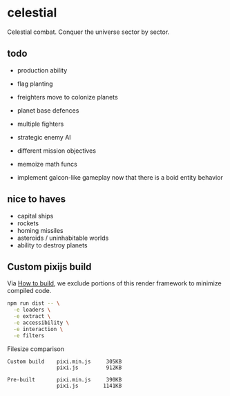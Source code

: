 # celestial

Celestial combat. Conquer the universe sector by sector.

## todo

- production ability
- flag planting
- freighters move to colonize planets
- planet base defences

- multiple fighters
- strategic enemy AI
- different mission objectives
- memoize math funcs
- implement galcon-like gameplay now that there is a boid entity behavior

## nice to haves

- capital ships
- rockets
- homing missiles
- asteroids / uninhabitable worlds
- ability to destroy planets

## Custom pixijs build

Via [How to build](https://github.com/pixijs/pixi.js#how-to-build), we exclude
portions of this render framework to minimize compiled code.

```bash
npm run dist -- \
  -e loaders \
  -e extract \
  -e accessibility \
  -e interaction \
  -e filters
```

Filesize comparison

```
Custom build    pixi.min.js     305KB
                pixi.js         912KB

Pre-built       pixi.min.js     390KB
                pixi.js        1141KB

```
